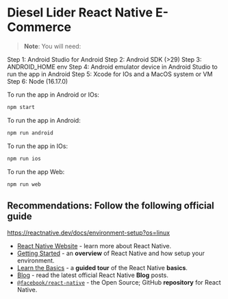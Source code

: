 
# Diesel Lider React Native E-Commerce

>**Note**: You will need:

Step 1: Android Studio for Android
Step 2: Android SDK (>29)
Step 3: ANDROID_HOME env
Step 4: Android emulator device in Android Studio to run the app in Android
Step 5: Xcode for IOs and a MacOS system or VM
Step 6: Node (16.17.0)

To run the app in Android or IOs:

```bash
npm start
```

To run the app in Android:

```bash
npm run android
```

To run the app in IOs:

```bash
npm run ios
```

To run the app Web:
```bash
npm run web
```

## Recommendations: Follow the following official guide
https://reactnative.dev/docs/environment-setup?os=linux

- [React Native Website](https://reactnative.dev) - learn more about React Native.
- [Getting Started](https://reactnative.dev/docs/environment-setup) - an **overview** of React Native and how setup your environment.
- [Learn the Basics](https://reactnative.dev/docs/getting-started) - a **guided tour** of the React Native **basics**.
- [Blog](https://reactnative.dev/blog) - read the latest official React Native **Blog** posts.
- [`@facebook/react-native`](https://github.com/facebook/react-native) - the Open Source; GitHub **repository** for React Native.
